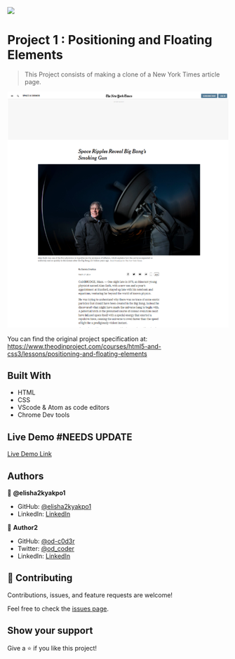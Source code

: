 ![](https://img.shields.io/badge/Microverse-blueviolet)

# Project 1 : Positioning and Floating Elements

> This Project consists of making a clone of a New York Times article page.

![screenshot](./assets/imgs/screenshot.png)

You can find the original project specification at: https://www.theodinproject.com/courses/html5-and-css3/lessons/positioning-and-floating-elements

## Built With

- HTML
- CSS
- VScode & Atom as code editors
- Chrome Dev tools

## Live Demo #NEEDS UPDATE

[Live Demo Link](https://livedemo.com) 

## Authors

👤 **@elisha2kyakpo1**

- GitHub: [@elisha2kyakpo1](https://github.com/elisha2kyakpo1)
- LinkedIn: [LinkedIn](https://www.linkedin.com/in/elisha-kyakopo-009aa3197/)

👤 **Author2**

- GitHub: [@od-c0d3r](https://github.com/od-c0d3r)
- Twitter: [@od_coder](https://twitter.com/od_coder)
- LinkedIn: [LinkedIn](https://www.linkedin.com/in/omarrashad/)

## 🤝 Contributing

Contributions, issues, and feature requests are welcome!

Feel free to check the [issues page](issues/).

## Show your support

Give a ⭐️ if you like this project!
